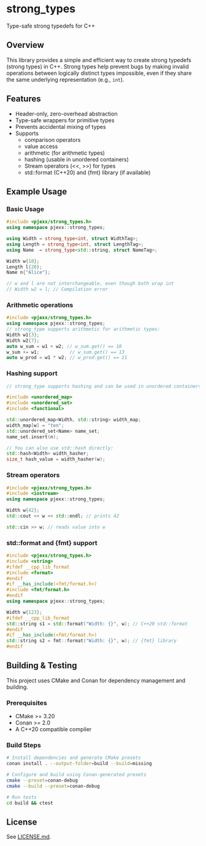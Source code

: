 
# strong_types

Type-safe strong typedefs for C++

## Overview

This library provides a simple and efficient way to create strong typedefs (strong types) in C++. Strong types help prevent bugs by making invalid operations between logically distinct types impossible, even if they share the same underlying representation (e.g., `int`).

## Features
- Header-only, zero-overhead abstraction
- Type-safe wrappers for primitive types
- Prevents accidental mixing of types
- Supports
    - comparison operators
    - value access
    - arithmetic (for arithmetic types)
    - hashing (usable in unordered containers)
    - Stream operators (<<, >>) for types 
    - std::format (C++20) and {fmt} library (if available)

## Example Usage

### Basic Usage
```cpp
#include <pjexx/strong_types.h>
using namespace pjexx::strong_types;

using Width = strong_type<int, struct WidthTag>;
using Length = strong_type<int, struct LengthTag>;
using Name  = strong_type<std::string, struct NameTag>;

Width w{10};
Length l{20};
Name n{"Alice"};

// w and l are not interchangeable, even though both wrap int
// Width w2 = l; // Compilation error
```

### Arithmetic operations
```cpp
#include <pjexx/strong_types.h>
using namespace pjexx::strong_types;
// strong_type supports arithmetic for arithmetic types:
Width w1{3};
Width w2{7};
auto w_sum = w1 + w2; // w_sum.get() == 10
w_sum += w1;           // w_sum.get() == 13
auto w_prod = w1 * w2; // w_prod.get() == 21
```

### Hashing support
```cpp
// strong_type supports hashing and can be used in unordered containers:

#include <unordered_map>
#include <unordered_set>
#include <functional>

std::unordered_map<Width, std::string> width_map;
width_map[w] = "ten";
std::unordered_set<Name> name_set;
name_set.insert(n);

// You can also use std::hash directly:
std::hash<Width> width_hasher;
size_t hash_value = width_hasher(w);
```

### Stream operators
```cpp
#include <pjexx/strong_types.h>
#include <iostream>
using namespace pjexx::strong_types;

Width w{42};
std::cout << w << std::endl; // prints 42

std::cin >> w; // reads value into w
```

### std::format and {fmt} support
```cpp
#include <pjexx/strong_types.h>
#include <string>
#ifdef __cpp_lib_format
#include <format>
#endif
#if __has_include(<fmt/format.h>)
#include <fmt/format.h>
#endif
using namespace pjexx::strong_types;

Width w{123};
#ifdef __cpp_lib_format
std::string s1 = std::format("Width: {}", w); // C++20 std::format
#endif
#if __has_include(<fmt/format.h>)
std::string s2 = fmt::format("Width: {}", w); // {fmt} library
#endif
```

## Building & Testing

This project uses CMake and Conan for dependency management and building.

### Prerequisites
- CMake >= 3.20
- Conan >= 2.0
- A C++20 compatible compiler

### Build Steps
```sh
# Install dependencies and generate CMake presets
conan install . --output-folder=build --build=missing

# Configure and build using Conan-generated presets
cmake --preset=conan-debug
cmake --build --preset=conan-debug

# Run tests
cd build && ctest
```

## License

See [LICENSE.md](LICENSE.md).

